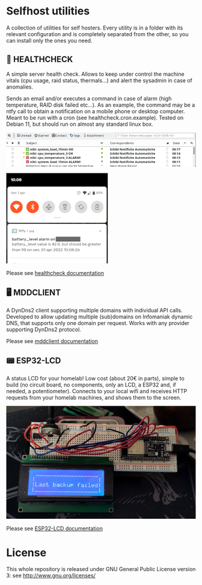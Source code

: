 # Selfhost utilities

A collection of utilities for self hosters.
Every utility is in a folder with its relevant configuration and is completely separated from the other, so you can install only the ones you need.

## 🚨 HEALTHCHECK

A simple server health check.
Allows to keep under control the machine vitals (cpu usage, raid status, thermals...) and alert the sysadmin in case of anomalies.

Sends an email and/or executes a command in case of alarm (high temperature, RAID disk failed etc...).
As an example, the command may be a ntfy call to obtain a notification on a mobile phone or desktop computer.
Meant to be run with a cron (see healthcheck.cron.example).
Tested on Debian 11, but should run on almost any standard linux box.

![Email](images/healthcheck_email_notification.png)

![Ntfy](images/healthcheck_ntfy_notification.png)

Please see [healthcheck documentation](healthcheck/README.md)

## 🖥 MDDCLIENT

A DynDns2 client supporting multiple domains with individual API calls. Developed to allow updating multiple (sub)domains on Infomaniak dynamic DNS, that supports only one domain per request. Works with any provider supporting DynDns2 protocol.

Please see [mddclient documentation](mddclient/README.md)

## 📟 ESP32-LCD

A status LCD for your homelab! Low cost (about 20€ in parts), simple to build (no circuit board, no components, only an LCD, a ESP32 and, if needed, a potentiometer). Connects to your local wifi and receives HTTP requests from your homelab machines, and shows them to the screen.

![ESP32-LCD prototype](images/esp32-lcd.jpg)

Please see [ESP32-LCD documentation](esp32-lcd/README.md)

# License
This whole repository is released under GNU General Public License version 3: see http://www.gnu.org/licenses/
